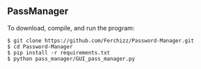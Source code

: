## PassManager

To download, compile, and run the program:
```
$ git clone https://github.com/Ferchizz/Password-Manager.git
$ cd Password-Manager
$ pip install -r requirements.txt
$ python pass_manager/GUI_pass_manager.py
```